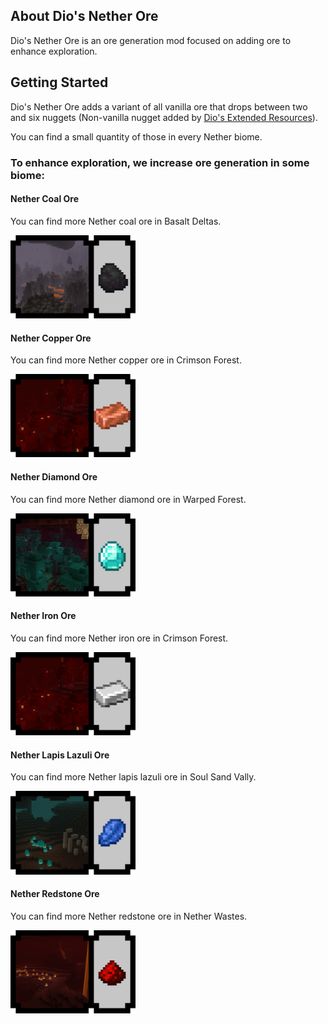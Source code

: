 ## About Dio's Nether Ore

Dio's Nether Ore is an ore generation mod focused on adding ore to enhance exploration.

## Getting Started

Dio's Nether Ore adds a variant of all vanilla ore that drops between two and six nuggets (Non-vanilla nugget added
by [Dio's Extended Resources](https://github.com/AlasDiablo/Extended-Resources-NeoForge)).

You can find a small quantity of those in every Nether biome.

### To enhance exploration, we increase ore generation in some biome:

#### Nether Coal Ore

You can find more Nether coal ore in Basalt Deltas.

<img alt="Coal Desert" src="https://raw.githubusercontent.com/AlasDiablo/Nether-Ore-NeoForge/master/desc/coal_basalt_deltas.png" width="200"/>

#### Nether Copper Ore

You can find more Nether copper ore in Crimson Forest.

<img alt="Copper Ocean" src="https://raw.githubusercontent.com/AlasDiablo/Nether-Ore-NeoForge/master/desc/copper_crimson_forest.png" width="200"/>

#### Nether Diamond Ore

You can find more Nether diamond ore in Warped Forest.

<img alt="Diamond Jungle" src="https://raw.githubusercontent.com/AlasDiablo/Nether-Ore-NeoForge/master/desc/diamond_warped_forest.png" width="200"/>

#### Nether Iron Ore

You can find more Nether iron ore in Crimson Forest.

<img alt="Iron Birch Forest" src="https://raw.githubusercontent.com/AlasDiablo/Nether-Ore-NeoForge/master/desc/iron_crimson_forest.png" width="200"/>

#### Nether Lapis Lazuli Ore

You can find more Nether lapis lazuli ore in Soul Sand Vally.

<img alt="Lapis Dark Forest" src="https://raw.githubusercontent.com/AlasDiablo/Nether-Ore-NeoForge/master/desc/lapis_soul_sand_vally.png" width="200"/>

#### Nether Redstone Ore

You can find more Nether redstone ore in Nether Wastes.

<img alt="Redstone Swamp" src="https://raw.githubusercontent.com/AlasDiablo/Nether-Ore-NeoForge/master/desc/redstone_nether_wastes.png" width="200"/>

